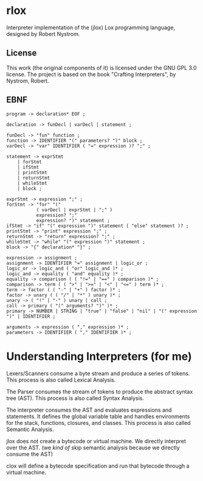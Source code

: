 # rlox

Interpreter implementation of the (jlox) Lox programming language, designed by Robert Nystrom.

## License

This work (the original components of it) is licensed under the GNU GPL 3.0 license.
The project is based on the book "Crafting Interpreters", by Nystrom, Robert.

## EBNF

```ebnf
program -> declaration* EOF ;

declaration -> funDecl | varDecl | statement ;

funDecl -> "fun" function ;
function -> IDENTIFIER "(" parameters? ")" block ;
varDecl -> "var" IDENTIFIER ( "=" expression )? ";" ;

statement -> exprStmt
    | forStmt
    | ifStmt
    | printStmt
    | returnStmt
    | whileStmt
    | block ;

exprStmt -> expression ";" ;
forStmt -> "for" "("
           ( varDecl | exprStmt | ";" )
           expression? ";"
           expression? ")" statement ;
ifStmt -> "if" "(" expression ")" statement ( "else" statement )? ;
printStmt -> "print" expression ";" ;
returnStmt -> "return" expression? ";" ;
whileStmt -> "while" "(" expression ")" statement ;
block -> "{" declaration* "}" ;

expression -> assignment ;
assignment -> IDENTIFIER "=" assignment | logic_or ;
logic_or -> logic_and ( "or" logic_and )* ;
logic_and -> equality ( "and" equality )* ;
equality -> comparison ( ( "!=" | "==" ) comparison )* ;
comparison -> term ( ( ">" | ">=" | "<" | "<=" ) term )* ;
term -> factor ( ( "-" | "+" ) factor )* ;
factor -> unary ( ( "/" | "*" ) unary )* ;
unary -> ( "!" | "-" ) unary | call ;
call -> primary ( "(" arguments? ")" )* ;
primary -> NUMBER | STRING | "true" | "false" | "nil" | "(" expression ")" | IDENTIFIER ;

arguments -> expression ( "," expression )* ;
parameters -> IDENTIFIER ( "," IDENTIFIER )* ;
```

# Understanding Interpreters (for me)

Lexers/Scanners consume a byte stream and produce a series of tokens.
This process is also called Lexical Analysis.

The Parser consumes the stream of tokens to produce the abstract syntax tree (AST).
This process is also called Syntax Analysis.

The interpreter consumes the AST and evaluates expressions and statements. It defines the global variable table
and handles environments for the stack, functions, closures, and classes.
This process is also called Semantic Analysis.

jlox does not create a bytecode or virtual machine. We directly interpret over the AST.
(we *kind of* skip semantic analysis because we directly consume the AST)

clox will define a bytecode specification and run that bytecode through a virtual machine.
